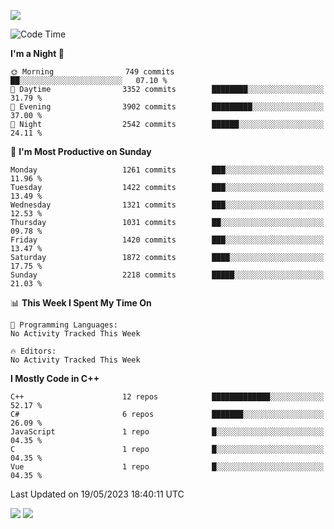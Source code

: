 ![](https://komarev.com/ghpvc/?username=lilpidgey&color=red)
<!--START_SECTION:waka-->
![Code Time](http://img.shields.io/badge/Code%20Time-1%2C491%20hrs%2018%20mins-blue)

**I'm a Night 🦉** 

```text
🌞 Morning                749 commits         ██░░░░░░░░░░░░░░░░░░░░░░░   07.10 % 
🌆 Daytime                3352 commits        ████████░░░░░░░░░░░░░░░░░   31.79 % 
🌃 Evening                3902 commits        █████████░░░░░░░░░░░░░░░░   37.00 % 
🌙 Night                  2542 commits        ██████░░░░░░░░░░░░░░░░░░░   24.11 % 
```
📅 **I'm Most Productive on Sunday** 

```text
Monday                   1261 commits        ███░░░░░░░░░░░░░░░░░░░░░░   11.96 % 
Tuesday                  1422 commits        ███░░░░░░░░░░░░░░░░░░░░░░   13.49 % 
Wednesday                1321 commits        ███░░░░░░░░░░░░░░░░░░░░░░   12.53 % 
Thursday                 1031 commits        ██░░░░░░░░░░░░░░░░░░░░░░░   09.78 % 
Friday                   1420 commits        ███░░░░░░░░░░░░░░░░░░░░░░   13.47 % 
Saturday                 1872 commits        ████░░░░░░░░░░░░░░░░░░░░░   17.75 % 
Sunday                   2218 commits        █████░░░░░░░░░░░░░░░░░░░░   21.03 % 
```


📊 **This Week I Spent My Time On** 

```text
💬 Programming Languages: 
No Activity Tracked This Week

🔥 Editors: 
No Activity Tracked This Week
```

**I Mostly Code in C++** 

```text
C++                      12 repos            █████████████░░░░░░░░░░░░   52.17 % 
C#                       6 repos             ███████░░░░░░░░░░░░░░░░░░   26.09 % 
JavaScript               1 repo              █░░░░░░░░░░░░░░░░░░░░░░░░   04.35 % 
C                        1 repo              █░░░░░░░░░░░░░░░░░░░░░░░░   04.35 % 
Vue                      1 repo              █░░░░░░░░░░░░░░░░░░░░░░░░   04.35 % 
```




 Last Updated on 19/05/2023 18:40:11 UTC
<!--END_SECTION:waka-->
![](https://hit.yhype.me/github/profile?user_id=42968544)
![](https://komarev.com/ghpvc/?lilpidgey)
